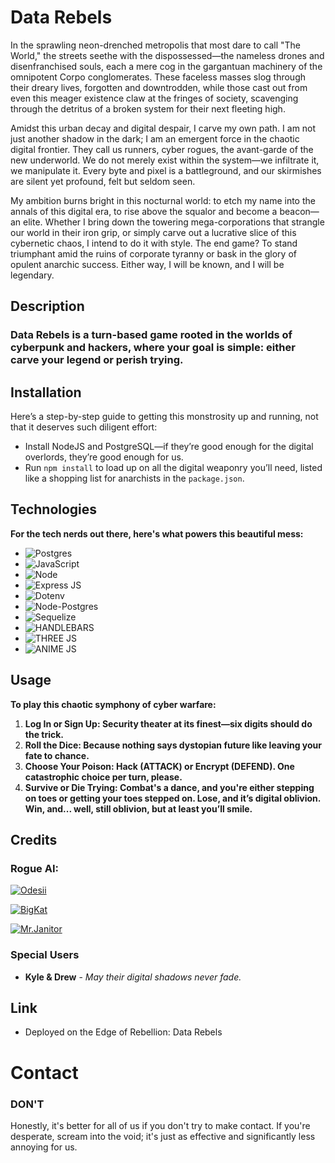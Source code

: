 # Data Rebels

In the sprawling neon-drenched metropolis that most dare to call "The World," the streets seethe with the dispossessed—the nameless drones and disenfranchised souls, each a mere cog in the gargantuan machinery of the omnipotent Corpo conglomerates. These faceless masses slog through their dreary lives, forgotten and downtrodden, while those cast out from even this meager existence claw at the fringes of society, scavenging through the detritus of a broken system for their next fleeting high.

Amidst this urban decay and digital despair, I carve my own path. I am not just another shadow in the dark; I am an emergent force in the chaotic digital frontier. They call us runners, cyber rogues, the avant-garde of the new underworld. We do not merely exist within the system—we infiltrate it, we manipulate it. Every byte and pixel is a battleground, and our skirmishes are silent yet profound, felt but seldom seen.

My ambition burns bright in this nocturnal world: to etch my name into the annals of this digital era, to rise above the squalor and become a beacon—an elite. Whether I bring down the towering mega-corporations that strangle our world in their iron grip, or simply carve out a lucrative slice of this cybernetic chaos, I intend to do it with style. The end game? To stand triumphant amid the ruins of corporate tyranny or bask in the glory of opulent anarchic success. Either way, I will be known, and I will be legendary.

## Description
### Data Rebels is a turn-based game rooted in the worlds of cyberpunk and hackers, where your goal is simple: either carve your legend or perish trying.

## Installation
Here’s a step-by-step guide to getting this monstrosity up and running, not that it deserves such diligent effort:

- Install NodeJS and PostgreSQL—if they’re good enough for the digital overlords, they’re good enough for us.
- Run `npm install` to load up on all the digital weaponry you’ll need, listed like a shopping list for anarchists in the `package.json`.
## Technologies
**For the tech nerds out there, here's what powers this beautiful mess:**
- ![Postgres](https://img.shields.io/badge/Postgres-black?style=for-the-badge&logo=postgresql) 
- ![JavaScript](https://img.shields.io/badge/JavaScript-black?style=for-the-badge&logo=Javascript) 
- ![Node](https://img.shields.io/badge/Node-black?style=for-the-badge&logo=npm) 
- ![Express JS](https://img.shields.io/badge/Express%20JS-black?style=for-the-badge&logo=express)
- ![Dotenv](https://img.shields.io/badge/Dotenv-black?style=for-the-badge&logo=.env) 
- ![Node-Postgres](https://img.shields.io/badge/Node--Postgres-black?style=for-the-badge&logo=npm)
- ![Sequelize](https://img.shields.io/badge/Sequelize-black?style=for-the-badge&logo=sequelize)
- ![HANDLEBARS](https://img.shields.io/badge/HANDLEBARS-black?style=for-the-badge&logo=handlebarsdotjs)
- ![THREE JS](https://img.shields.io/badge/THREE%20JS-black?style=for-the-badge&logo=threedotjs)
- ![ANIME JS](https://img.shields.io/badge/ANIME%20JS-black?style=for-the-badge&logo=npm)


## Usage

**To play this chaotic symphony of cyber warfare:**

1. **Log In or Sign Up: Security theater at its finest—six digits should do the trick.**
2. **Roll the Dice: Because nothing says dystopian future like leaving your fate to chance.**
3. **Choose Your Poison: Hack (ATTACK) or Encrypt (DEFEND). One catastrophic choice per turn, please.**
4. **Survive or Die Trying: Combat's a dance, and you're either stepping on toes or getting your toes stepped on. Lose, and it’s digital oblivion. Win, and... well, still oblivion, but at least you’ll smile.**


## Credits  

### Rogue AI:

[![Odesii](https://img.shields.io/badge/Odesii-black?style=for-the-badge&logo=github&link=https://github.com/Odesii)](https://github.com/Odesii)

[![BigKat](https://img.shields.io/badge/BigKat-black?style=for-the-badge&logo=github&link=https://github.com/KitKatBar)](https://github.com/KitKatBar)

[![Mr.Janitor](https://img.shields.io/badge/Mr.Janitor-black?style=for-the-badge&logo=github&link=https://github.com/RTAKA808)](https://github.com/RTAKA808)

### Special Users
- **Kyle & Drew** - *May their digital shadows never fade.*

## Link
- Deployed on the Edge of Rebellion:
    Data Rebels

# Contact
### DON'T
Honestly, it's better for all of us if you don't try to make contact. If you're desperate, scream into the void; it's just as effective and significantly less annoying for us.




